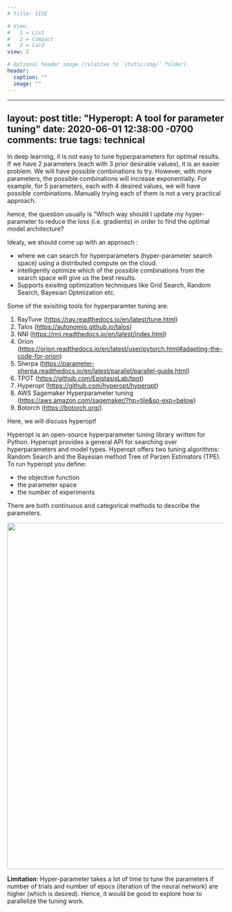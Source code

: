 ```yaml
---
# title: SISE

# View.
#   1 = List
#   2 = Compact
#   3 = Card
view: 2

# Optional header image (relative to `static/img/` folder).
header:
  caption: ""
  image: ""
---
```



---
layout: post
title: "Hyperopt: A tool for parameter tuning"
date: 2020-06-01 12:38:00 -0700
comments: true
tags: technical
---

In deep learning, it is not easy to tune hyperparameters for optimal results. If we have 2 parameters (each with 3 prior desirable values), it is an easier problem. We will have possible combinations to try. However, with more parameters, the possible combinations will increase exponentially. For example, for 5 parameters, each with 4 desired values, we will have possible combinations. Manually trying each of them is not a very practical approach.

hence, the question usually is "Which way should I update my hyper-parameter to reduce the loss (i.e. gradients) in order to find the optimal model architecture?

Idealy, we should come up with an approach : 

* where we can search for hyperparameters (hyper-parameter search space) using a distributed compute on the cloud.
* intelligently optimize which of the possible combinations from the search space will give us the best results.
* Supports exisitng optimization techniques like Grid Search, Random Search, Bayesian Optmization etc.

Some of the exisiting tools for hyperparamter tuning are:
1. RayTune (https://ray.readthedocs.io/en/latest/tune.html)
2. Talos (https://autonomio.github.io/talos)
3. NNI (https://nni.readthedocs.io/en/latest/index.html)
4. Orion (https://orion.readthedocs.io/en/latest/user/pytorch.html#adapting-the-code-for-orion)
5. Sherpa (https://parameter-sherpa.readthedocs.io/en/latest/parallel/parallel-guide.html)
6. TPOT (https://github.com/EpistasisLab/tpot)
7. Hyperopt (https://github.com/hyperopt/hyperopt)
8. AWS Sagemaker Hyperparameter tuning (https://aws.amazon.com/sagemaker/?hp=tile&so-exp=below)
9. Botorch (https://botorch.org/)

Here, we will discuss hyperopt!

Hyperopt is an open-source hyperparameter tuning library written for Python. Hyperopt provides a general API for searching over hyperparameters and model types. Hyperopt offers two tuning algorithms: Random Search and the Bayesian method Tree of Parzen Estimators (TPE). To run hyperopt you define:
* the objective function
* the parameter space
* the number of experiments 

There are both continuous and categorical methods to describe the parameters.

<img src="/img/hyperopt.png " width="600" height="800" />

**Limitation**:
Hyper-parameter takes a lot of time to tune the parameters if number of trials and number of epocs (iteration of the neural network) are higher (which is desired). Hence, it would be good to explore how to parallelize the tuning work.


